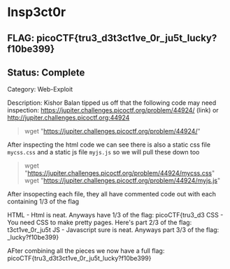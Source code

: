 # Insp3ct0r

## FLAG: picoCTF{tru3_d3t3ct1ve_0r_ju5t_lucky?f10be399}

## Status: Complete

Category: Web-Exploit

Description: Kishor Balan tipped us off that the following code may need inspection: <https://jupiter.challenges.picoctf.org/problem/44924/> (link) or <http://jupiter.challenges.picoctf.org:44924>

> wget "https://jupiter.challenges.picoctf.org/problem/44924/"

After inspecting the html code we can see there is also a static css file `mycss.css` and a static js file `myjs.js` so we will pull these down too

> wget "https://jupiter.challenges.picoctf.org/problem/44924/mycss.css"
> wget "https://jupiter.challenges.picoctf.org/problem/44924/myjs.js"

After insopecting each file, they all have commented code out with each containing 1/3 of the flag

HTML - Html is neat. Anyways have 1/3 of the flag: picoCTF{tru3_d3
CSS - You need CSS to make pretty pages. Here's part 2/3 of the flag: t3ct1ve_0r_ju5t
JS - Javascript sure is neat. Anyways part 3/3 of the flag: _lucky?f10be399}

AFter combining all the pieces we now have a full flag: picoCTF{tru3_d3t3ct1ve_0r_ju5t_lucky?f10be399}

